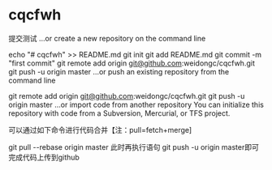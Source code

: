 # cqcfwh
提交测试
…or create a new repository on the command line

echo "# cqcfwh" >> README.md
git init
git add README.md
git commit -m "first commit"
git remote add origin git@github.com:weidongc/cqcfwh.git
git push -u origin master
…or push an existing repository from the command line

git remote add origin git@github.com:weidongc/cqcfwh.git
git push -u origin master
…or import code from another repository
You can initialize this repository with code from a Subversion, Mercurial, or TFS project.


可以通过如下命令进行代码合并【注：pull=fetch+merge]

git pull --rebase origin master
此时再执行语句 git push -u origin master即可完成代码上传到github

